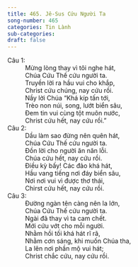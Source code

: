 ```yaml
---
title: 465. Jê-Sus Cứu Người Ta
song-number: 465
categories: Tin Lành
sub-categories: 
draft: false
---
```

<dl><dt>Câu 1:</dt><dd data-verse="1">Mừng lòng thay vì tôi nghe hát, <br/>Chúa Cứu Thế cứu người ta. <br/>Truyền lời ra hầu vui cho khắp, <br/>Christ cứu chúng, nay cứu rồi. <br/>Nầy lời Chúa “Khá kíp tấn tới, <br/>Trèo non núi, song, lướt biển sâu, <br/>Đem tin vui cùng tột muôn nước, <br/>Christ cứu hết, nay cứu rồi.” </dd><dt>Câu 2:</dt><dd data-verse="2">Dầu làm sao đừng nên quên hát, <br/>Chúa Cứu Thế cứu người ta. <br/>Đồn lời cho người ăn năn lỗi. <br/>Chúa cứu hết, nay cứu rồi. <br/>Điều kỳ bấy! Các đảo khá hát, <br/>Hầu vang tiếng nơi đáy biển sâu, <br/>Nơi nơi vui vì được thơ thái, <br/>Chirst cứu hết, nay cứu rồi. </dd><dt>Câu 3:</dt><dd data-verse="3">Đường ngàn tên càng nên la lớn, <br/>Chúa Cứu Thế cứu người ta. <br/>Ngài đã thay vì ta cam chết. <br/>Mới cứu vớt cho mỗi người. <br/>Nhằm hồi tối khá hát rĩ rã, <br/>Nhằm cơn sáng, khi muốn Chúa tha, <br/>La lên nơi phần mộ vui hát; <br/>Christ chắc cứu, nay cứu rồi. </dd></dl>